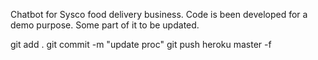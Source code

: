 Chatbot for Sysco food delivery business.
Code is been developed for a demo purpose. Some part of it to be updated.




git add .
git commit -m "update proc"
git push heroku master -f
